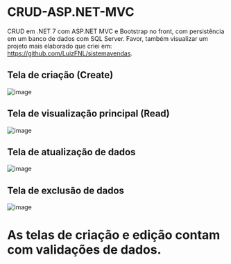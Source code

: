 # CRUD-ASP.NET-MVC

CRUD em .NET 7 com ASP.NET MVC e Bootstrap no front, com persistência em um banco de dados com SQL Server.
Favor, também visualizar um projeto mais elaborado que criei em: https://github.com/LuizFNL/sistemavendas.

## Tela de criação (Create)

![image](https://user-images.githubusercontent.com/108035590/215900846-28d7734d-9178-4553-b27f-1b252fd5835b.png)

## Tela de visualização principal (Read)

![image](https://user-images.githubusercontent.com/108035590/215900922-b4074534-16ff-4506-a8eb-23935cc7daff.png)

## Tela de atualização de dados

![image](https://user-images.githubusercontent.com/108035590/215901041-596cb0bb-4926-422a-8f18-de12e10e26c0.png)

## Tela de exclusão de dados

![image](https://user-images.githubusercontent.com/108035590/215901082-4b07a782-c779-4efd-b10b-1086e565a3db.png)

# As telas de criação e edição contam com validações de dados.
